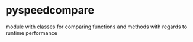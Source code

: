 # pyspeedcompare
module with classes for comparing functions and methods with regards to runtime performance
